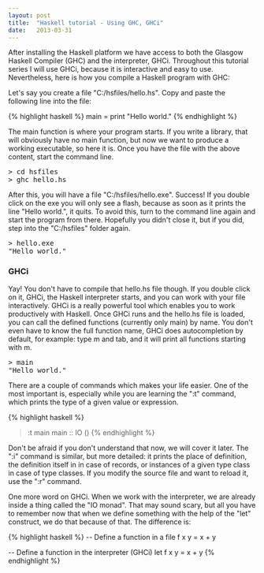 ```yaml
---
layout: post
title:  "Haskell tutorial - Using GHC, GHCi"
date:   2013-03-31
---
```


<p>
    After installing the Haskell platform we have access to both the Glasgow Haskell Compiler (GHC) and the interpreter,
    GHCi. Throughout this tutorial series I will use GHCi, because it is interactive and easy to use. Nevertheless, here is
    how you compile a Haskell program with GHC:
</p>

<p>
    Let's say you create a file "C:/hsfiles/hello.hs". Copy and paste the following line into the file:
</p>

{% highlight haskell %}
main = print "Hello world."
{% endhighlight %}

<p>
    The main function is where your program starts. If you write a library, that will obviously have no main function, but now we want to
    produce a working executable, so here it is. Once you have the file with the above content, start the command line.
</p>

<pre>
> cd hsfiles
> ghc hello.hs
</pre>

<p>
    After this, you will have a file "C:/hsfiles/hello.exe". Success! If you double click on the exe you will only see a flash, because as soon as it prints
    the line "Hello world.", it quits. To avoid this, turn to the command line again and start the program from there. Hopefully you didn't close
    it, but if you did, step into the "C:/hsfiles" folder again.
</p>

<pre>
> hello.exe
"Hello world."
</pre>

<h3>GHCi</h3>

<p>
    Yay! You don't have to compile that hello.hs file though. If you double click on it, GHCi, the Haskell interpreter starts, and you can work
    with your file interactively. GHCi is a really powerful tool which enables you to work productively with Haskell. Once GHCi runs and the hello.hs
    file is loaded, you can call the defined functions (currently only main) by name. You don't even have to know the full function name, GHCi does
    autocompletion by default, for example: type m and tab, and it will print all functions starting with m.
</p>

<pre>
> main
"Hello world."
</pre>

<p>
    There are a couple of commands which makes your life easier. One of the most important is, especially while you are learning the ":t" command,
    which prints the type of a given value or expression.
</p>

{% highlight haskell %}
> :t main
main :: IO ()
{% endhighlight %}

<p>
    Don't be afraid if you don't understand that now, we will cover it later. The ":i" command is similar, but more detailed: it prints the
    place of definition, the definition itself in in case of records, or instances of a given type class in case of type classes.
    If you modify the source file and want to reload it, use the ":r" command.
</p>

<p>
    One more word on GHCi. When we work with the interpreter, we are already inside a thing called the "IO monad". That may sound scary, but all you have to
    remember now that when we define something with the help of the "let" construct, we do that because of that. The difference is:
</p>

{% highlight haskell %}
-- Define a function in a file
f x y = x + y

-- Define a function in the interpreter (GHCi)
let f x y = x + y
{% endhighlight %}